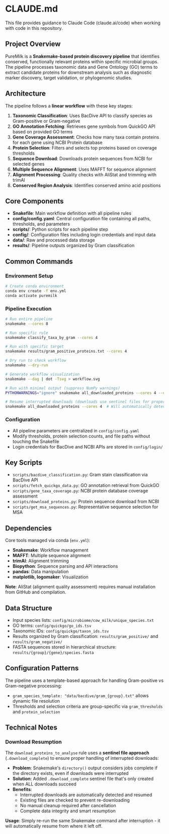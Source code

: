 # CLAUDE.md

This file provides guidance to Claude Code (claude.ai/code) when working with code in this repository.

## Project Overview

PureMilk is a **Snakemake-based protein discovery pipeline** that identifies conserved, functionally relevant proteins within specific microbial groups. The pipeline processes taxonomic data and Gene Ontology (GO) terms to extract candidate proteins for downstream analysis such as diagnostic marker discovery, target validation, or phylogenomic studies.

## Architecture

The pipeline follows a **linear workflow** with these key stages:

1. **Taxonomic Classification**: Uses BacDive API to classify species as Gram-positive or Gram-negative
2. **GO Annotation Fetching**: Retrieves gene symbols from QuickGO API based on provided GO terms
3. **Gene Coverage Assessment**: Checks how many taxa contain proteins for each gene using NCBI Protein database
4. **Protein Selection**: Filters and selects top proteins based on coverage thresholds
5. **Sequence Download**: Downloads protein sequences from NCBI for selected genes
6. **Multiple Sequence Alignment**: Uses MAFFT for sequence alignment
7. **Alignment Processing**: Quality checks with AliStat and trimming with trimAl
8. **Conserved Region Analysis**: Identifies conserved amino acid positions

## Core Components

- **Snakefile**: Main workflow definition with all pipeline rules
- **config/config.yaml**: Central configuration file containing all paths, thresholds, and parameters
- **scripts/**: Python scripts for each pipeline step
- **config/**: Configuration files including login credentials and input data
- **data/**: Raw and processed data storage
- **results/**: Pipeline outputs organized by Gram classification

## Common Commands

### Environment Setup
```bash
# Create conda environment
conda env create -f env.yml
conda activate puremilk
```

### Pipeline Execution
```bash
# Run entire pipeline
snakemake --cores 8

# Run specific rule
snakemake classify_taxa_by_gram --cores 4

# Run with specific target
snakemake results/gram_positive_proteins.txt --cores 4

# Dry run to check workflow
snakemake --dry-run

# Generate workflow visualization
snakemake --dag | dot -Tsvg > workflow.svg

# Run with minimal output (suppress NumPy warnings)
PYTHONWARNINGS="ignore" snakemake all_downloaded_proteins --cores 4 --quiet

# Resume interrupted downloads (downloads use sentinel files for proper resumption)
snakemake all_downloaded_proteins --cores 4  # Will automatically detect and resume
```

### Configuration
- All pipeline parameters are centralized in `config/config.yaml`
- Modify thresholds, protein selection counts, and file paths without touching the Snakefile
- Login credentials for BacDive and NCBI APIs are stored in `config/login/`

## Key Scripts

- `scripts/bacdive_classification.py`: Gram stain classification via BacDive API
- `scripts/fetch_quickgo_data.py`: GO annotation retrieval from QuickGO
- `scripts/gene_taxa_coverage.py`: NCBI protein database coverage assessment
- `scripts/download_proteins.py`: Protein sequence download from NCBI
- `scripts/get_msa_sequences.py`: Representative sequence selection for MSA

## Dependencies

Core tools managed via conda (`env.yml`):
- **Snakemake**: Workflow management
- **MAFFT**: Multiple sequence alignment  
- **trimAl**: Alignment trimming
- **Biopython**: Sequence parsing and API interactions
- **pandas**: Data manipulation
- **matplotlib, logomaker**: Visualization

**Note**: AliStat (alignment quality assessment) requires manual installation from GitHub and compilation.

## Data Structure

- Input species lists: `config/microbiome/cow_milk/unique_species.txt`
- GO terms: `config/quickgo/go_ids.tsv`
- Taxonomic IDs: `config/quickgo/taxon_ids.tsv`
- Results organized by Gram classification: `results/gram_positive/` and `results/gram_negative/`
- FASTA sequences stored in hierarchical structure: `results/{group}/{gene}/species.fasta`

## Configuration Patterns

The pipeline uses a template-based approach for handling Gram-positive vs Gram-negative processing:
- `gram_species_template: "data/bacdive/gram_{group}.txt"` allows dynamic file resolution
- Thresholds and selection criteria are group-specific via `gram_thresholds` and `protein_selection`

## Technical Notes

### Download Resumption
The `download_proteins_to_analyse` rule uses a **sentinel file approach** (`.download_complete`) to ensure proper handling of interrupted downloads:

- **Problem**: Snakemake's `directory()` output considers jobs complete if the directory exists, even if downloads were interrupted
- **Solution**: Added `.download_complete` sentinel file that's only created when ALL downloads succeed
- **Benefits**: 
  - Interrupted downloads are automatically detected and resumed
  - Existing files are checked to prevent re-downloading
  - No manual cleanup required after cancellation
  - Complete data integrity and smart resumption

**Usage**: Simply re-run the same Snakemake command after interruption - it will automatically resume from where it left off.